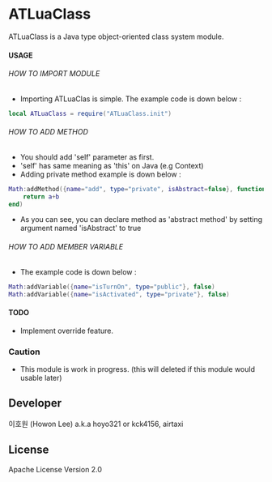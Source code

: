 # ATLuaClass

ATLuaClass is a Java type object-oriented class system module.

#### USAGE
###### HOW TO IMPORT MODULE
- Importing ATLuaClas is simple. The example code is down below : 
```lua
local ATLuaClass = require("ATLuaClass.init")
```
###### HOW TO ADD METHOD
- You should add 'self' parameter as first.
- 'self' has same meaning as 'this' on Java (e.g Context)
- Adding private method example is down below : 
```lua
Math:addMethod({name="add", type="private", isAbstract=false}, function(self, a, b)
    return a+b
end)
```
- As you can see, you can declare method as 'abstract method' by setting argument named 'isAbstract' to true
###### HOW TO ADD MEMBER VARIABLE
- The example code is down below :  
```lua
Math:addVariable({name="isTurnOn", type="public"}, false)
Math:addVariable({name="isActivated", type="private"}, false)
```
#### TODO
- Implement override feature.

### Caution
- This module is work in progress. (this will deleted if this module would usable later)

Developer
----
이호원 (Howon Lee) a.k.a hoyo321 or kck4156, airtaxi

License
----
Apache License Version 2.0